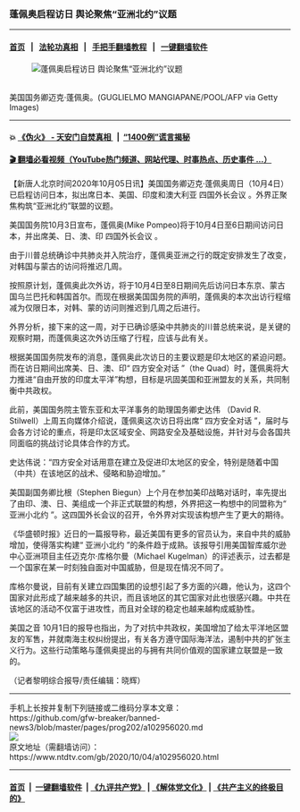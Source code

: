 ### 蓬佩奥启程访日 舆论聚焦“亚洲北约”议题
------------------------

#### [首页](https://github.com/gfw-breaker/banned-news3/blob/master/README.md) &nbsp;&nbsp;|&nbsp;&nbsp; [法轮功真相](https://github.com/begood0513/basic/blob/master/README.md)  &nbsp;&nbsp;|&nbsp;&nbsp; [手把手翻墙教程](https://github.com/gfw-breaker/guides/wiki)  &nbsp;&nbsp;|&nbsp;&nbsp; [一键翻墙软件](https://github.com/gfw-breaker/nogfw/blob/master/README.md)  



<div><div class="featured_image">
 <figure>
  <img alt="蓬佩奥启程访日 舆论聚焦“亚洲北约”议题" src="https://i.ntdtv.com/assets/uploads/2020/10/GettyImages-1228824736-800x450.jpg"/>
 </figure><br/>
 <span class="caption">
  美国国务卿迈克·蓬佩奥。(GUGLIELMO MANGIAPANE/POOL/AFP via Getty Images)
 </span>
</div>
</div><hr/>

#### 💥 [《伪火》 - 天安门自焚真相 ](http://158.247.195.190:10000/videos/blog/weihuo.html)&nbsp; |&nbsp; [“1400例”谎言揭秘  ](http://158.247.195.190:10000/videos/blog/jiexi1400.html)

#### [ 🎬  翻墙必看视频（YouTube热门频道、网站代理、时事热点、历史事件 ...）](https://github.com/gfw-breaker/links/blob/master/banned.md)

<div><div class="post_content" itemprop="articleBody">
 <p>
  【新唐人北京时间2020年10月05日讯】美国国务卿迈克·蓬佩奥周日（10月4日）已启程访问日本，拟出席日本、美国、印度和澳大利亚
  <ok href="https://www.ntdtv.com/gb/四国外长会议.htm">
   四国外长会议
  </ok>
  。外界正聚焦构筑“亚洲北约”联盟的议题。
 </p>
 <p>
  美国国务院10月3日宣布，蓬佩奥(Mike Pompeo)将于10月4日至6日期间访问日本，并出席美、日、澳、印
  <ok href="https://www.ntdtv.com/gb/四国外长会议.htm">
   四国外长会议
  </ok>
  。
 </p>
 <p>
  由于川普总统确诊中共肺炎并入院治疗，蓬佩奥亚洲之行的既定安排发生了改变，对韩国与蒙古的访问将推迟几周。
 </p>
 <p>
  按照原计划，蓬佩奥此次外访，将于10月4日至8日期间先后访问日本东京、蒙古国乌兰巴托和韩国首尔。而现在根据美国国务院的声明，蓬佩奥的本次出访行程缩减为仅限日本，对韩、蒙的访问则推迟到几周之后进行。
 </p>
 <p>
  外界分析，接下来的这一周，对于已确诊感染中共肺炎的川普总统来说，是关键的观察时期，而蓬佩奥这次外访压缩了行程，应该与此有关。
 </p>
 <p>
  根据美国国务院发布的消息，蓬佩奥此次访日的主要议题是印太地区的紧迫问题。而在访日期间出席美、日、澳、印“
  <ok href="https://www.ntdtv.com/gb/四方安全对话.htm">
   四方安全对话
  </ok>
  ”（the Quad）时，蓬佩奥将大力推进“自由开放的印度太平洋”构想，目标是巩固美国和亚洲盟友的关系，共同制衡中共政权。
 </p>
 <p>
  此前，美国国务院主管东亚和太平洋事务的助理国务卿史达伟 （David R. Stilwell）上周五向媒体介绍说，蓬佩奥这次访日将出席“
  <ok href="https://www.ntdtv.com/gb/四方安全对话.htm">
   四方安全对话
  </ok>
  ”，届时与会各方讨论的重点，将是印太区域安全、网路安全及基础设施，并针对与会各国共同面临的挑战讨论具体合作的方式。
 </p>
 <p>
  史达伟说：“四方安全对话用意在建立及促进印太地区的安全，特别是随着中国（中共）在该地区的战术、侵略和胁迫增加。”
 </p>
 <p>
  美国副国务卿比根（Stephen Biegun）上个月在参加美印战略对话时，率先提出了由印、澳、日、美组成一个非正式联盟的构想，外界把这一构想中的同盟称为“
  <ok href="https://www.ntdtv.com/gb/亚洲小北约.htm">
   亚洲小北约
  </ok>
  ”。这四国外长会议的召开，令外界对实现该构想产生了更大的期待。
 </p>
 <p>
  《华盛顿时报》近日的一篇报导称，最近美国有更多的官员认为，来自中共的威胁增加，使得落实构建“
  <ok href="https://www.ntdtv.com/gb/亚洲小北约.htm">
   亚洲小北约
  </ok>
  ”的条件趋于成熟。该报导引用美国智库威尔逊中心亚洲项目主任迈克尔·库格尔曼（Michael Kugelman）的评述表示，过去都是一个国家在某一时刻独自面对中国威胁，但是现在情况不同了。
 </p>
 <p>
  库格尔曼说，目前有关建立四国集团的设想引起了多方面的兴趣，他认为，这四个国家对此形成了越来越多的共识，而且该地区的其它国家对此也很感兴趣。中共在该地区的活动不仅富于进攻性，而且对全球的稳定也越来越构成威胁性。
 </p>
 <p>
  美国之音 10月1日的报导也指出，为了对抗中共政权，美国增加了给太平洋地区盟友的军售，并就南海主权纠纷提出，有关各方遵守国际海洋法，遏制中共的扩张主义行为。这些行动策略与蓬佩奥提出的与拥有共同价值观的国家建立联盟是一致的。
 </p>
 <p>
  （记者黎明综合报导/责任编辑：晓辉）
 </p>
 <div class="single_ad">
 </div>
</div>
</div>
<hr/>
手机上长按并复制下列链接或二维码分享本文章：<br/>
https://github.com/gfw-breaker/banned-news3/blob/master/pages/prog202/a102956020.md <br/>
<a href='https://github.com/gfw-breaker/banned-news3/blob/master/pages/prog202/a102956020.md'><img src='https://github.com/gfw-breaker/banned-news3/blob/master/pages/prog202/a102956020.md.png'/></a> <br/>
原文地址（需翻墙访问）：https://www.ntdtv.com/gb/2020/10/04/a102956020.html


------------------------
#### [首页](https://github.com/gfw-breaker/banned-news3/blob/master/README.md) &nbsp;|&nbsp; [一键翻墙软件](https://github.com/gfw-breaker/nogfw/blob/master/README.md) &nbsp;| [《九评共产党》](https://github.com/gfw-breaker/9ping.md/blob/master/README.md#九评之一评共产党是什么) | [《解体党文化》](https://github.com/gfw-breaker/jtdwh.md/blob/master/README.md) | [《共产主义的终极目的》](https://github.com/gfw-breaker/gczydzjmd.md/blob/master/README.md)


<img src='http://gfw-breaker.win/banned-news3/pages/prog202/a102956020.md' width='0px' height='0px'/>